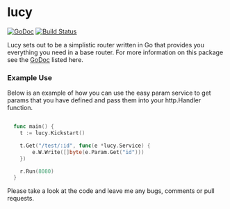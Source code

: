 lucy
====
[![GoDoc](https://godoc.org/github.com/gin-gonic/gin?status.png)](http://godoc.org/github.com/michaeljs1990/lucy)
[![Build Status](https://travis-ci.org/michaeljs1990/lucy.svg?branch=master)](https://travis-ci.org/michaeljs1990/lucy)

Lucy sets out to be a simplistic router written in Go that provides you everything you need in a base router. For more information on this package see the [GoDoc](http://godoc.org/github.com/michaeljs1990/lucy) listed here.

### Example Use

Below is an example of how you can use the easy param service to get params that you have defined and pass them into your http.Handler function.

```go

  func main() {
	t := lucy.Kickstart()

	t.Get("/test/:id", func(e *lucy.Service) {
		e.W.Write([]byte(e.Param.Get("id")))
	})

	r.Run(8080)
  }
```

Please take a look at the code and leave me any bugs, comments or pull requests.

